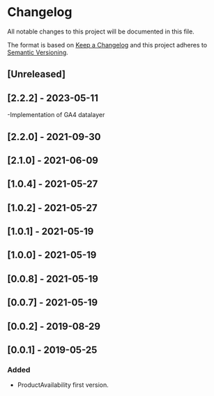 # Changelog

All notable changes to this project will be documented in this file.

The format is based on [Keep a Changelog](http://keepachangelog.com/en/1.0.0/)
and this project adheres to [Semantic Versioning](http://semver.org/spec/v2.0.0.html).

## [Unreleased]

## [2.2.2] - 2023-05-11
-Implementation of GA4 datalayer

## [2.2.0] - 2021-09-30

## [2.1.0] - 2021-06-09

## [1.0.4] - 2021-05-27

## [1.0.2] - 2021-05-27

## [1.0.1] - 2021-05-19

## [1.0.0] - 2021-05-19

## [0.0.8] - 2021-05-19

## [0.0.7] - 2021-05-19

## [0.0.2] - 2019-08-29

## [0.0.1] - 2019-05-25
### Added
- ProductAvailability first version.
